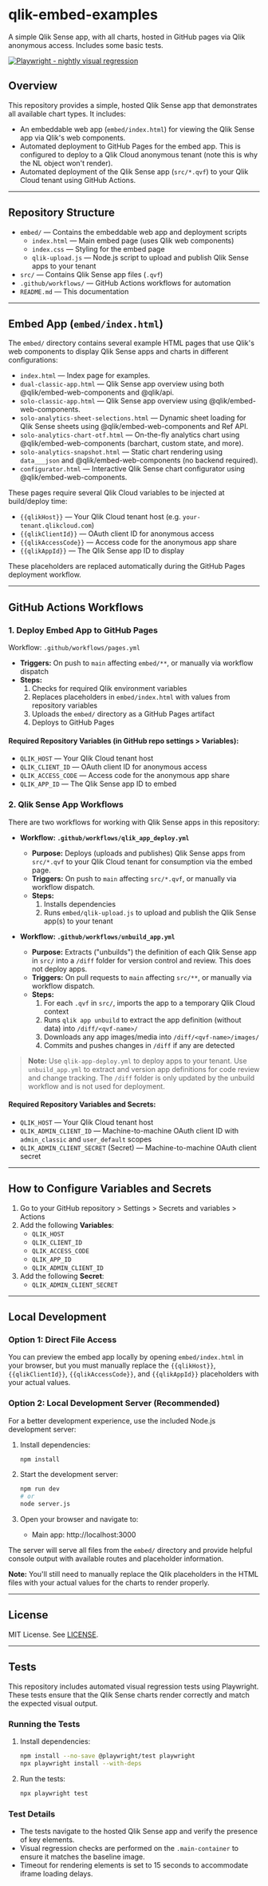 # qlik-embed-examples

A simple Qlik Sense app, with all charts, hosted in GitHub pages via Qlik anonymous access. Includes some basic tests.

[![Playwright - nightly visual regression](https://github.com/withdave/qlik-embed-examples/actions/workflows/playwright_nightly.yml/badge.svg?event=schedule)](https://github.com/withdave/qlik-embed-examples/actions/workflows/playwright_nightly.yml)

## Overview

This repository provides a simple, hosted Qlik Sense app that demonstrates all available chart types. It includes:
- An embeddable web app (`embed/index.html`) for viewing the Qlik Sense app via Qlik's web components.
- Automated deployment to GitHub Pages for the embed app. This is configured to deploy to a Qlik Cloud anonymous tenant (note this is why the NL object won't render).
- Automated deployment of the Qlik Sense app (`src/*.qvf`) to your Qlik Cloud tenant using GitHub Actions.

---

## Repository Structure

- `embed/` — Contains the embeddable web app and deployment scripts
  - `index.html` — Main embed page (uses Qlik web components)
  - `index.css` — Styling for the embed page
  - `qlik-upload.js` — Node.js script to upload and publish Qlik Sense apps to your tenant
- `src/` — Contains Qlik Sense app files (`.qvf`)
- `.github/workflows/` — GitHub Actions workflows for automation
- `README.md` — This documentation

---

## Embed App (`embed/index.html`)


The `embed/` directory contains several example HTML pages that use Qlik's web components to display Qlik Sense apps and charts in different configurations:

- `index.html` — Index page for examples.
- `dual-classic-app.html` — Qlik Sense app overview using both @qlik/embed-web-components and @qlik/api.
- `solo-classic-app.html` — Qlik Sense app overview using @qlik/embed-web-components.
- `solo-analytics-sheet-selections.html` — Dynamic sheet loading for Qlik Sense sheets using @qlik/embed-web-components and Ref API.
- `solo-analytics-chart-otf.html` — On-the-fly analytics chart using @qlik/embed-web-components (barchart, custom state, and more).
- `solo-analytics-snapshot.html` — Static chart rendering using <code>data___json</code> and @qlik/embed-web-components (no backend required).
- `configurator.html` — Interactive Qlik Sense chart configurator using @qlik/embed-web-components.

These pages require several Qlik Cloud variables to be injected at build/deploy time:

- `{{qlikHost}}` — Your Qlik Cloud tenant host (e.g. `your-tenant.qlikcloud.com`)
- `{{qlikClientId}}` — OAuth client ID for anonymous access
- `{{qlikAccessCode}}` — Access code for the anonymous app share
- `{{qlikAppId}}` — The Qlik Sense app ID to display

These placeholders are replaced automatically during the GitHub Pages deployment workflow.

---

## GitHub Actions Workflows

### 1. Deploy Embed App to GitHub Pages

Workflow: `.github/workflows/pages.yml`

- **Triggers:** On push to `main` affecting `embed/**`, or manually via workflow dispatch
- **Steps:**
  1. Checks for required Qlik environment variables
  2. Replaces placeholders in `embed/index.html` with values from repository variables
  3. Uploads the `embed/` directory as a GitHub Pages artifact
  4. Deploys to GitHub Pages

#### Required Repository Variables (in GitHub repo settings > Variables):
- `QLIK_HOST` — Your Qlik Cloud tenant host
- `QLIK_CLIENT_ID` — OAuth client ID for anonymous access
- `QLIK_ACCESS_CODE` — Access code for the anonymous app share
- `QLIK_APP_ID` — The Qlik Sense app ID to embed

### 2. Qlik Sense App Workflows

There are two workflows for working with Qlik Sense apps in this repository:

- **Workflow: `.github/workflows/qlik_app_deploy.yml`**
  - **Purpose:** Deploys (uploads and publishes) Qlik Sense apps from `src/*.qvf` to your Qlik Cloud tenant for consumption via the embed page.
  - **Triggers:** On push to `main` affecting `src/*.qvf`, or manually via workflow dispatch.
  - **Steps:**
    1. Installs dependencies
    2. Runs `embed/qlik-upload.js` to upload and publish the Qlik Sense app(s) to your tenant

- **Workflow: `.github/workflows/unbuild_app.yml`**
  - **Purpose:** Extracts ("unbuilds") the definition of each Qlik Sense app in `src/` into a `/diff` folder for version control and review. This does not deploy apps.
  - **Triggers:** On pull requests to `main` affecting `src/**`, or manually via workflow dispatch.
  - **Steps:**
    1. For each `.qvf` in `src/`, imports the app to a temporary Qlik Cloud context
    2. Runs `qlik app unbuild` to extract the app definition (without data) into `/diff/<qvf-name>/`
    3. Downloads any app images/media into `/diff/<qvf-name>/images/`
    4. Commits and pushes changes in `/diff` if any are detected

> **Note:** Use `qlik-app-deploy.yml` to deploy apps to your tenant. Use `unbuild_app.yml` to extract and version app definitions for code review and change tracking. The `/diff` folder is only updated by the unbuild workflow and is not used for deployment.

#### Required Repository Variables and Secrets:
- `QLIK_HOST` — Your Qlik Cloud tenant host
- `QLIK_ADMIN_CLIENT_ID` — Machine-to-machine OAuth client ID with `admin_classic` and `user_default` scopes
- `QLIK_ADMIN_CLIENT_SECRET` (Secret) —  Machine-to-machine OAuth client secret

---

## How to Configure Variables and Secrets

1. Go to your GitHub repository > Settings > Secrets and variables > Actions
2. Add the following **Variables**:
   - `QLIK_HOST`
   - `QLIK_CLIENT_ID`
   - `QLIK_ACCESS_CODE`
   - `QLIK_APP_ID`
   - `QLIK_ADMIN_CLIENT_ID`
3. Add the following **Secret**:
   - `QLIK_ADMIN_CLIENT_SECRET`

---

## Local Development

### Option 1: Direct File Access
You can preview the embed app locally by opening `embed/index.html` in your browser, but you must manually replace the `{{qlikHost}}`, `{{qlikClientId}}`, `{{qlikAccessCode}}`, and `{{qlikAppId}}` placeholders with your actual values.

### Option 2: Local Development Server (Recommended)
For a better development experience, use the included Node.js development server:

1. Install dependencies:
   ```bash
   npm install
   ```

2. Start the development server:
   ```bash
   npm run dev
   # or
   node server.js
   ```

3. Open your browser and navigate to:
   - Main app: http://localhost:3000

The server will serve all files from the `embed/` directory and provide helpful console output with available routes and placeholder information.

**Note:** You'll still need to manually replace the Qlik placeholders in the HTML files with your actual values for the charts to render properly.

---

## License

MIT License. See [LICENSE](LICENSE).

---

## Tests

This repository includes automated visual regression tests using Playwright. These tests ensure that the Qlik Sense charts render correctly and match the expected visual output.

### Running the Tests

1. Install dependencies:
   ```bash
   npm install --no-save @playwright/test playwright
   npx playwright install --with-deps
   ```

2. Run the tests:
   ```bash
   npx playwright test
   ```

### Test Details

- The tests navigate to the hosted Qlik Sense app and verify the presence of key elements.
- Visual regression checks are performed on the `.main-container` to ensure it matches the baseline image.
- Timeout for rendering elements is set to 15 seconds to accommodate iframe loading delays.
